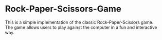 # Rock-Paper-Scissors-Game
This is a simple implementation of the classic Rock-Paper-Scissors game. The game allows users to play against the computer in a fun and interactive way.
